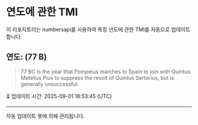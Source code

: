 
# 연도에 관한 TMI

이 리포지토리는 numbersapi를 사용하여 특정 년도에 관한 TMI를 자동으로 업데이트합니다.

## 연도: (77 B)
> 77 BC is the year that Pompeius marches to Spain to join with Quintus Metellus Pius to suppress the revolt of Quintus Sertorius, but is generally unsuccessful.

⏳ 업데이트 시간: 2025-09-01 18:53:45 (UTC)

---
자동 업데이트 봇에 의해 관리됩니다.

